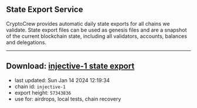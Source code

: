 ## State Export Service
CryptoCrew provides automatic daily state exports for all chains we validate. State export files can be used as genesis files and are a snapshot of the current blockchain state, including all validators, accounts, balances and delegations.

---
**Download: [injective-1 state export](https://dl.ccvalidators.com/SERVICE/injective/injective-1_export_57343836.json)**
---

- last updated: Sun Jan 14 2024 12:19:34
- chain id: `injective-1`
- export height: `57343836`
- use for: airdrops, local tests, chain recovery
